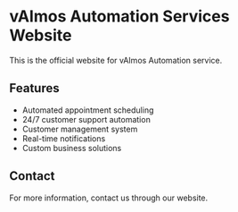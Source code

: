 # vAImos Automation Services Website

This is the official website for vAImos Automation service.

## Features
- Automated appointment scheduling
- 24/7 customer support automation
- Customer management system
- Real-time notifications
- Custom business solutions

## Contact
For more information, contact us through our website. 